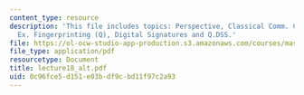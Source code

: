```yaml
---
content_type: resource
description: 'This file includes topics: Perspective, Classical Comm. Complexity,
  Ex. Fingerprinting (Q), Digital Signatures and Q.DSS.'
file: https://ol-ocw-studio-app-production.s3.amazonaws.com/courses/mas-865j-quantum-information-science-spring-2006/0c96fce5d151e03bdf9cbd11f97c2a93_lecture18_alt.pdf
file_type: application/pdf
resourcetype: Document
title: lecture18_alt.pdf
uid: 0c96fce5-d151-e03b-df9c-bd11f97c2a93
---
```

